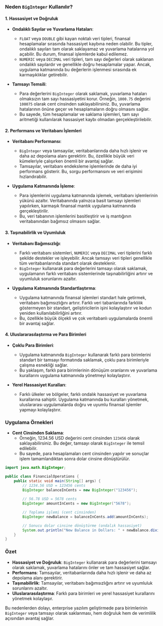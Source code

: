 ### Neden `BigInteger` Kullanılır?

#### 1. Hassasiyet ve Doğruluk

- **Ondalıklı Sayılar ve Yuvarlama Hataları**:
  - `FLOAT` veya `DOUBLE` gibi kayan noktalı veri tipleri, finansal hesaplamalar sırasında hassasiyet kaybına neden olabilir. Bu tipler, ondalıklı sayıları tam olarak saklayamaz ve yuvarlama hatalarına yol açabilir. Bu durum, finansal işlemlerde kabul edilemez.
  - `NUMERIC` veya `DECIMAL` veri tipleri, tam sayı değerleri olarak saklanan ondalıklı sayılardır ve genellikle doğru hesaplamalar yapar. Ancak, uygulama katmanında bu değerlerin işlenmesi sırasında ek karmaşıklıklar getirebilir.

- **Tamsayı Temsili**:
  - Para değerlerini `BigInteger` olarak saklamak, yuvarlama hataları olmaksızın tam sayı hassasiyetini korur. Örneğin, `1000.75` değerini `100075` olarak cent cinsinden saklayabilirsiniz. Bu, yuvarlama hatalarının önüne geçer ve hesaplamaların doğru olmasını sağlar.
  - Bu sayede, tüm hesaplamalar ve saklama işlemleri, tam sayı aritmetiği kullanılarak hassasiyet kaybı olmadan gerçekleştirilebilir.

#### 2. Performans ve Veritabanı İşlemleri

- **Veritabanı Performansı**:
  - `BigInteger` veya tamsayılar, veritabanlarında daha hızlı işlenir ve daha az depolama alanı gerektirir. Bu, özellikle büyük veri kümeleriyle çalışırken önemli bir avantaj sağlar.
  - Tamsayılar, veritabanı endeksleme işlemlerinde de daha iyi performans gösterir. Bu, sorgu performansını ve veri erişimini hızlandırabilir.

- **Uygulama Katmanında İşleme**:
  - Para işlemlerini uygulama katmanında işlemek, veritabanı işlemlerinin yükünü azaltır. Veritabanında yalnızca basit tamsayı işlemleri yapılırken, karmaşık finansal mantık uygulama katmanında gerçekleştirilir.
  - Bu, veri tabanının işlemlerini basitleştirir ve iş mantığının veritabanından bağımsız olmasını sağlar.

#### 3. Taşınabilirlik ve Uyumluluk

- **Veritabanı Bağımsızlığı**:
  - Farklı veritabanı sistemleri, `NUMERIC` veya `DECIMAL` veri tiplerini farklı şekilde destekler ve işleyebilir. Ancak tamsayı veri tipleri genellikle tüm veritabanlarında standart olarak desteklenir.
  - `BigInteger` kullanarak para değerlerini tamsayı olarak saklamak, uygulamanın farklı veritabanı sistemlerinde taşınabilirliğini artırır ve uyumluluk sorunlarını azaltır.

- **Uygulama Katmanında Standartlaştırma**:
  - Uygulama katmanında finansal işlemleri standart hale getirmek, veritabanı bağımsızlığını artırır. Farklı veri tabanlarında farklılık göstermeyen bir standart, geliştiricilerin işini kolaylaştırır ve kodun yeniden kullanılabilirliğini artırır.
  - Bu, özellikle büyük ölçekli ve çok veritabanlı uygulamalarda önemli bir avantaj sağlar.

#### 4. Uluslararasılaştırma ve Para Birimleri

- **Çoklu Para Birimleri**:
  - Uygulama katmanında `BigInteger` kullanarak farklı para birimlerini standart bir tamsayı formatında saklamak, çoklu para birimleriyle çalışma esnekliği sağlar.
  - Bu yaklaşım, farklı para birimlerinin dönüşüm oranlarını ve yuvarlama kurallarını uygulama katmanında yönetmeyi kolaylaştırır.

- **Yerel Hassasiyet Kuralları**:
  - Farklı ülkeler ve bölgeler, farklı ondalık hassasiyet ve yuvarlama kurallarına sahiptir. Uygulama katmanında bu kuralları yönetmek, uluslararası uygulamalarda doğru ve uyumlu finansal işlemler yapmayı kolaylaştırır.

### Uygulama Örnekleri

- **Cent Cinsinden Saklama**:
  - Örneğin, 1234.56 USD değerini cent cinsinden `123456` olarak saklayabilirsiniz. Bu değer, tamsayı olarak `BigInteger` ile temsil edilebilir.
  - Bu sayede, para hesaplamaları cent cinsinden yapılır ve sonuçlar işlem tamamlandıktan sonra dolar cinsine dönüştürülür.

```java
import java.math.BigInteger;

public class FinancialOperations {
    public static void main(String[] args) {
        // 1234.56 USD = 123456 cents
        BigInteger balanceInCents = new BigInteger("123456");
        
        // 56.78 USD = 5678 cents
        BigInteger amountInCents = new BigInteger("5678");

        // Toplama işlemi (cent cinsinden)
        BigInteger newBalance = balanceInCents.add(amountInCents);

        // Sonucu dolar cinsine dönüştürme (ondalık hassasiyet)
        System.out.println("New Balance in Dollars: " + newBalance.divide(BigInteger.valueOf(100)).toString() + "." + newBalance.mod(BigInteger.valueOf(100)).toString());
    }
}
```

### Özet

- **Hassasiyet ve Doğruluk**: `BigInteger` kullanarak para değerlerini tamsayı olarak saklamak, yuvarlama hatalarını önler ve tam hassasiyet sağlar.
- **Performans**: Tamsayılar, veritabanlarında daha hızlı işlenir ve daha az depolama alanı gerektirir.
- **Taşınabilirlik**: Tamsayılar, veritabanı bağımsızlığını artırır ve uyumluluk sorunlarını azaltır.
- **Uluslararasılaştırma**: Farklı para birimleri ve yerel hassasiyet kurallarını yönetmek kolaylaşır.

Bu nedenlerden dolayı, enterprise yazılım geliştirmede para birimlerinin `BigInteger` veya tamsayı olarak saklanması, hem doğruluk hem de verimlilik açısından avantaj sağlar.
